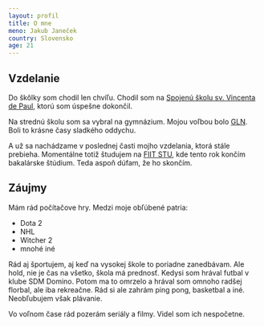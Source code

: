 ```yaml
---
layout: profil
title: O mne
meno: Jakub Janeček
country: Slovensko
age: 21
---
```

## Vzdelanie
Do škôlky som  chodil len chvíľu. Chodil som na [Spojenú školu sv. Vincenta de Paul](http://vdp.sk/start/), ktorú som úspešne dokončil.

Na strednú školu som sa vybral na gymnázium. Mojou voľbou bolo [GLN](http://glnt.edupage.org). Boli to krásne časy sladkého oddychu.

A už sa nachádzame v poslednej časti mojho vzdelania, ktorá stále prebieha. Momentálne totiž študujem na [FIIT STU](http://fiit.stuba.sk), kde tento rok končím bakalárske štúdium. Teda aspoň dúfam, že ho skončím.

## Záujmy

Mám rád počítačove hry. Medzi moje obľúbené patria:
+ Dota 2
+ NHL
+ Witcher 2
+ mnohé iné

Rád aj športujem, aj keď na vysokej škole to poriadne zanedbávam. Ale hold, nie je čas na všetko, škola má prednosť.
Kedysi som hrával futbal v klube SDM Domino. Potom ma to omrzelo a hrával som omnoho radšej florbal, ale iba rekreačne. Rád si ale zahrám ping pong, basketbal a iné. Neobľubujem však plávanie.

Vo voľnom čase rád pozerám seriály a filmy. Videl som ich nespočetne.
